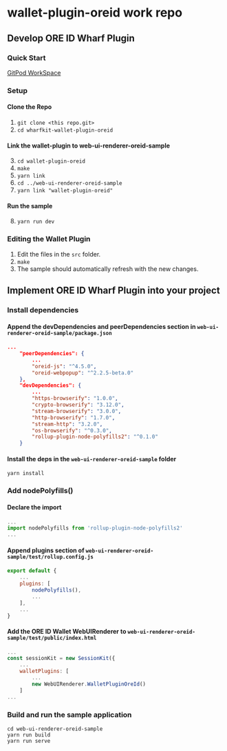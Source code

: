 # wallet-plugin-oreid work repo

## Develop ORE ID Wharf Plugin

### Quick Start
[GitPod WorkSpace](gitpod.io/#https://github.com/boyroywax/wharfkit-wallet-plugin-oreid)

### Setup

#### Clone the Repo
1. ```git clone <this repo.git>```
2. ```cd wharfkit-wallet-plugin-oreid```

#### Link the wallet-plugin to web-ui-renderer-oreid-sample
3. ```cd wallet-plugin-oreid```
4. ```make```
5. ```yarn link```
6. ```cd ../web-ui-renderer-oreid-sample```
7. ```yarn link "wallet-plugin-oreid"```

#### Run the sample
8. ```yarn run dev```

### Editing the Wallet Plugin
1. Edit the files in the ```src``` folder.
2. ```make```
3. The sample should automatically refresh with the new changes.

## Implement ORE ID Wharf Plugin into your project

### Install dependencies
#### Append the devDependencies and peerDependencies section in ```web-ui-renderer-oreid-sample/package.json```
```json
...
    "peerDependencies": {
        ...
        "oreid-js": "^4.5.0",
        "oreid-webpopup": "^2.2.5-beta.0"
    },
    "devDependencies": {
        ...
        "https-browserify": "1.0.0",
        "crypto-browserify": "3.12.0",
        "stream-browserify": "3.0.0",
        "http-browserify": "1.7.0",
        "stream-http": "3.2.0",
        "os-browserify": "^0.3.0",
        "rollup-plugin-node-polyfills2": "^0.1.0"
    }
```
#### Install the deps in the ```web-ui-renderer-oreid-sample``` folder
```shell
yarn install
```

### Add nodePolyfills()
#### Declare the import
```javascript
...
import nodePolyfills from 'rollup-plugin-node-polyfills2'
...
```

#### Append plugins section of ```web-ui-renderer-oreid-sample/test/rollup.config.js```
```javascript
export default {
    ...
    plugins: [
        nodePolyfills(),
        ...
    ],
    ...
}
```

#### Add the ORE ID Wallet WebUIRenderer to ```web-ui-renderer-oreid-sample/test/public/index.html```
```javascript
...
const sessionKit = new SessionKit({
    ...
    walletPlugins: [
        ...
        new WebUIRenderer.WalletPluginOreId()
    ]
...
```

### Build and run the sample application
```shell
cd web-ui-renderer-oreid-sample
yarn run build
yarn run serve
```
